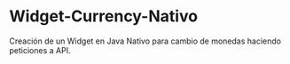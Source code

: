 # Widget-Currency-Nativo
Creación de un Widget en Java Nativo para cambio de monedas haciendo peticiones a API.
